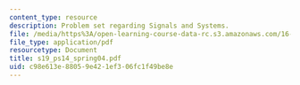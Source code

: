```yaml
---
content_type: resource
description: Problem set regarding Signals and Systems.
file: /media/https%3A/open-learning-course-data-rc.s3.amazonaws.com/16-01-unified-engineering-i-ii-iii-iv-fall-2005-spring-2006/c98e613e88059e421ef306fc1f49be8e_s19_ps14_spring04.pdf
file_type: application/pdf
resourcetype: Document
title: s19_ps14_spring04.pdf
uid: c98e613e-8805-9e42-1ef3-06fc1f49be8e
---
```

